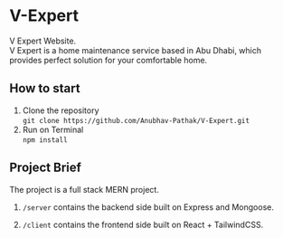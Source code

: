 # V-Expert

V Expert Website.\
V Expert is a home maintenance service based in Abu Dhabi, which provides perfect solution for your comfortable home.

## How to start

1. Clone the repository \
   `git clone https://github.com/Anubhav-Pathak/V-Expert.git`
2. Run on Terminal \
   `npm install`

## Project Brief

The project is a full stack MERN project.

1. `/server` contains the backend side built on Express and Mongoose.

2. `/client` contains the frontend side built on React + TailwindCSS.
